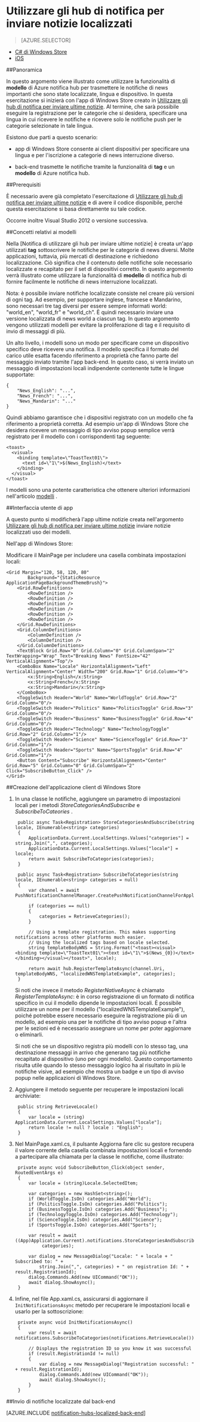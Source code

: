 <properties
    pageTitle="Notifica hub localizzate ultime notizie esercitazione"
    description="Informazioni su come utilizzare Azure notifica hub per inviare notifiche di news interruzione localizzati."
    services="notification-hubs"
    documentationCenter="windows"
    authors="ysxu"
    manager="erikre"
    editor=""/>

<tags
    ms.service="notification-hubs"
    ms.workload="mobile"
    ms.tgt_pltfrm="mobile-windows"
    ms.devlang="dotnet"
    ms.topic="article"
    ms.date="06/29/2016" 
    ms.author="yuaxu"/>

# <a name="use-notification-hubs-to-send-localized-breaking-news"></a>Utilizzare gli hub di notifica per inviare notizie localizzati

> [AZURE.SELECTOR]
- [C# di Windows Store](notification-hubs-windows-store-dotnet-xplat-localized-wns-push-notification.md)
- [iOS](notification-hubs-ios-xplat-localized-apns-push-notification.md)

##<a name="overview"></a>Panoramica

In questo argomento viene illustrato come utilizzare la funzionalità di **modello** di Azure notifica hub per trasmettere le notifiche di news importanti che sono state localizzate, lingua e dispositivo. In questa esercitazione si inizierà con l'app di Windows Store creato in [Utilizzare gli hub di notifica per inviare ultime notizie]. Al termine, che sarà possibile eseguire la registrazione per le categorie che si desidera, specificare una lingua in cui ricevere le notifiche e ricevere solo le notifiche push per le categorie selezionate in tale lingua.


Esistono due parti a questo scenario:

- app di Windows Store consente ai client dispositivi per specificare una lingua e per l'iscrizione a categorie di news interruzione diverso.

- back-end trasmette le notifiche tramite la funzionalità di **tag** e un **modello** di Azure notifica hub.



##<a name="prerequisites"></a>Prerequisiti

È necessario avere già completato l'esercitazione di [Utilizzare gli hub di notifica per inviare ultime notizie] e di avere il codice disponibile, perché questa esercitazione si basa direttamente su tale codice.

Occorre inoltre Visual Studio 2012 o versione successiva.


##<a name="template-concepts"></a>Concetti relativi ai modelli

Nella [Notifica di utilizzare gli hub per inviare ultime notizie] è creata un'app utilizzati **tag** sottoscrivere le notifiche per le categorie di news diversi.
Molte applicazioni, tuttavia, più mercati di destinazione e richiedono localizzazione. Ciò significa che il contenuto delle notifiche sole necessario localizzate e recapitato per il set di dispositivi corretto.
In questo argomento verrà illustrato come utilizzare la funzionalità di **modello** di notifica hub di fornire facilmente le notifiche di news interruzione localizzati.

Nota: è possibile inviare notifiche localizzate consiste nel creare più versioni di ogni tag. Ad esempio, per supportare inglese, francese e Mandarino, sono necessari tre tag diversi per essere sempre informati world: "world_en", "world_fr" e "world_ch". È quindi necessario inviare una versione localizzata di news world a ciascun tag. In questo argomento vengono utilizzati modelli per evitare la proliferazione di tag e il requisito di invio di messaggi di più.

Un alto livello, i modelli sono un modo per specificare come un dispositivo specifico deve ricevere una notifica. Il modello specifica il formato del carico utile esatta facendo riferimento a proprietà che fanno parte del messaggio inviato tramite l'app back-end. In questo caso, si verrà inviato un messaggio di impostazioni locali indipendente contenente tutte le lingue supportate:

    {
        "News_English": "...",
        "News_French": "...",
        "News_Mandarin": "..."
    }

Quindi abbiamo garantisce che i dispositivi registrato con un modello che fa riferimento a proprietà corretta. Ad esempio un'app di Windows Store che desidera ricevere un messaggio di tipo avviso popup semplice verrà registrato per il modello con i corrispondenti tag seguente:

    <toast>
      <visual>
        <binding template=\"ToastText01\">
          <text id=\"1\">$(News_English)</text>
        </binding>
      </visual>
    </toast>



I modelli sono una potente caratteristica che ottenere ulteriori informazioni nell'articolo [modelli](notification-hubs-templates-cross-platform-push-messages.md) . 


##<a name="the-app-user-interface"></a>Interfaccia utente di app

A questo punto si modificherà l'app ultime notizie creata nell'argomento [Utilizzare gli hub di notifica per inviare ultime notizie] inviare notizie localizzati uso dei modelli.

Nell'app di Windows Store:

Modificare il MainPage per includere una casella combinata impostazioni locali:

    <Grid Margin="120, 58, 120, 80"  
            Background="{StaticResource ApplicationPageBackgroundThemeBrush}">
        <Grid.RowDefinitions>
            <RowDefinition />
            <RowDefinition />
            <RowDefinition />
            <RowDefinition />
            <RowDefinition />
            <RowDefinition />
        </Grid.RowDefinitions>
        <Grid.ColumnDefinitions>
            <ColumnDefinition />
            <ColumnDefinition />
        </Grid.ColumnDefinitions>
        <TextBlock Grid.Row="0" Grid.Column="0" Grid.ColumnSpan="2"  TextWrapping="Wrap" Text="Breaking News" FontSize="42" VerticalAlignment="Top"/>
        <ComboBox Name="Locale" HorizontalAlignment="Left" VerticalAlignment="Center" Width="200" Grid.Row="1" Grid.Column="0">
            <x:String>English</x:String>
            <x:String>French</x:String>
            <x:String>Mandarin</x:String>
        </ComboBox>
        <ToggleSwitch Header="World" Name="WorldToggle" Grid.Row="2" Grid.Column="0"/>
        <ToggleSwitch Header="Politics" Name="PoliticsToggle" Grid.Row="3" Grid.Column="0"/>
        <ToggleSwitch Header="Business" Name="BusinessToggle" Grid.Row="4" Grid.Column="0"/>
        <ToggleSwitch Header="Technology" Name="TechnologyToggle" Grid.Row="2" Grid.Column="1"/>
        <ToggleSwitch Header="Science" Name="ScienceToggle" Grid.Row="3" Grid.Column="1"/>
        <ToggleSwitch Header="Sports" Name="SportsToggle" Grid.Row="4" Grid.Column="1"/>
        <Button Content="Subscribe" HorizontalAlignment="Center" Grid.Row="5" Grid.Column="0" Grid.ColumnSpan="2" Click="SubscribeButton_Click" />
    </Grid>

##<a name="building-the-windows-store-client-app"></a>Creazione dell'applicazione client di Windows Store

1. In una classe le notifiche, aggiungere un parametro di impostazioni locali per i metodi *StoreCategoriesAndSubscribe* e *SubscribeToCateories* .

        public async Task<Registration> StoreCategoriesAndSubscribe(string locale, IEnumerable<string> categories)
        {
            ApplicationData.Current.LocalSettings.Values["categories"] = string.Join(",", categories);
            ApplicationData.Current.LocalSettings.Values["locale"] = locale;
            return await SubscribeToCategories(categories);
        }

        public async Task<Registration> SubscribeToCategories(string locale, IEnumerable<string> categories = null)
        {
            var channel = await PushNotificationChannelManager.CreatePushNotificationChannelForApplicationAsync();

            if (categories == null)
            {
                categories = RetrieveCategories();
            }

            // Using a template registration. This makes supporting notifications across other platforms much easier.
            // Using the localized tags based on locale selected.
            string templateBodyWNS = String.Format("<toast><visual><binding template=\"ToastText01\"><text id=\"1\">$(News_{0})</text></binding></visual></toast>", locale);

            return await hub.RegisterTemplateAsync(channel.Uri, templateBodyWNS, "localizedWNSTemplateExample", categories);
        }

    Si noti che invece il metodo *RegisterNativeAsync* è chiamato *RegisterTemplateAsync*: è in corso registrazione di un formato di notifica specifico in cui il modello dipende le impostazioni locali. È possibile utilizzare un nome per il modello ("localizedWNSTemplateExample"), poiché potrebbe essere necessario eseguire la registrazione più di un modello, ad esempio una per le notifiche di tipo avviso popup e l'altra per le sezioni ed è necessario assegnare un nome per poter aggiornare o eliminarli.

    Si noti che se un dispositivo registra più modelli con lo stesso tag, una destinazione messaggi in arrivo che generano tag più notifiche recapitato al dispositivo (uno per ogni modello). Questo comportamento risulta utile quando lo stesso messaggio logico ha al risultato in più le notifiche visive, ad esempio che mostra un badge e un tipo di avviso popup nelle applicazioni di Windows Store.

2. Aggiungere il metodo seguente per recuperare le impostazioni locali archiviate:

        public string RetrieveLocale()
        {
            var locale = (string) ApplicationData.Current.LocalSettings.Values["locale"];
            return locale != null ? locale : "English";
        }

3. Nel MainPage.xaml.cs, il pulsante Aggiorna fare clic su gestore recupera il valore corrente della casella combinata impostazioni locali e fornendo a partecipare alla chiamata per la classe le notifiche, come illustrato:

        private async void SubscribeButton_Click(object sender, RoutedEventArgs e)
        {
            var locale = (string)Locale.SelectedItem;

            var categories = new HashSet<string>();
            if (WorldToggle.IsOn) categories.Add("World");
            if (PoliticsToggle.IsOn) categories.Add("Politics");
            if (BusinessToggle.IsOn) categories.Add("Business");
            if (TechnologyToggle.IsOn) categories.Add("Technology");
            if (ScienceToggle.IsOn) categories.Add("Science");
            if (SportsToggle.IsOn) categories.Add("Sports");

            var result = await ((App)Application.Current).notifications.StoreCategoriesAndSubscribe(locale,
                 categories);

            var dialog = new MessageDialog("Locale: " + locale + " Subscribed to: " + 
                string.Join(",", categories) + " on registration Id: " + result.RegistrationId);
            dialog.Commands.Add(new UICommand("OK"));
            await dialog.ShowAsync();
        }


4. Infine, nel file App.xaml.cs, assicurarsi di aggiornare il `InitNotificationsAsync` metodo per recuperare le impostazioni locali e usarlo per la sottoscrizione:

        private async void InitNotificationsAsync()
        {
            var result = await notifications.SubscribeToCategories(notifications.RetrieveLocale());

            // Displays the registration ID so you know it was successful
            if (result.RegistrationId != null)
            {
                var dialog = new MessageDialog("Registration successful: " + result.RegistrationId);
                dialog.Commands.Add(new UICommand("OK"));
                await dialog.ShowAsync();
            }
        }


##<a name="send-localized-notifications-from-your-back-end"></a>Invio di notifiche localizzate dal back-end

[AZURE.INCLUDE [notification-hubs-localized-back-end](../../includes/notification-hubs-localized-back-end.md)]






<!-- Anchors. -->
[Template concepts]: #concepts
[The app user interface]: #ui
[Building the Windows Store client app]: #building-client
[Send notifications from your back-end]: #send
[Next Steps]:#next-steps

<!-- Images. -->

<!-- URLs. -->
[Mobile Service]: /develop/mobile/tutorials/get-started
[Notify users with Notification Hubs: ASP.NET]: /manage/services/notification-hubs/notify-users-aspnet
[Notify users with Notification Hubs: Mobile Services]: /manage/services/notification-hubs/notify-users
[Utilizzare gli hub di notifica per inviare ultime notizie]: /manage/services/notification-hubs/breaking-news-dotnet

[Submit an app page]: http://go.microsoft.com/fwlink/p/?LinkID=266582
[My Applications]: http://go.microsoft.com/fwlink/p/?LinkId=262039
[Live SDK for Windows]: http://go.microsoft.com/fwlink/p/?LinkId=262253
[Get started with Mobile Services]: /develop/mobile/tutorials/get-started/#create-new-service
[Get started with data]: /develop/mobile/tutorials/get-started-with-data-dotnet
[Get started with authentication]: /develop/mobile/tutorials/get-started-with-users-dotnet
[Get started with push notifications]: /develop/mobile/tutorials/get-started-with-push-dotnet
[Push notifications to app users]: /develop/mobile/tutorials/push-notifications-to-app-users-dotnet
[Authorize users with scripts]: /develop/mobile/tutorials/authorize-users-in-scripts-dotnet
[JavaScript and HTML]: /develop/mobile/tutorials/get-started-with-push-js

[wns object]: http://go.microsoft.com/fwlink/p/?LinkId=260591
[Notification Hubs Guidance]: http://msdn.microsoft.com/library/jj927170.aspx
[Notification Hubs How-To for iOS]: http://msdn.microsoft.com/library/jj927168.aspx
[Notification Hubs How-To for Windows Store]: http://msdn.microsoft.com/library/jj927172.aspx

